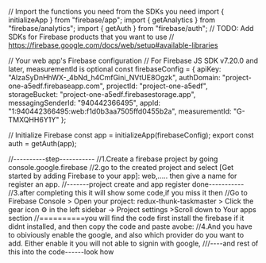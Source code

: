 // Import the functions you need from the SDKs you need
import { initializeApp } from "firebase/app";
import { getAnalytics } from "firebase/analytics";
import { getAuth } from "firebase/auth";
// TODO: Add SDKs for Firebase products that you want to use
// https://firebase.google.com/docs/web/setup#available-libraries

// Your web app's Firebase configuration
// For Firebase JS SDK v7.20.0 and later, measurementId is optional
const firebaseConfig = {
  apiKey: "AIzaSyDnHhWX-_4bNd_h4CmfGini_NVtUE8Ogzk",
  authDomain: "project-one-a5edf.firebaseapp.com",
  projectId: "project-one-a5edf",
  storageBucket: "project-one-a5edf.firebasestorage.app",
  messagingSenderId: "940442366495",
  appId: "1:940442366495:web:f1d0b3aa7505ffd0455b2a",
  measurementId: "G-TMXQHH6Y1Y"
};

// Initialize Firebase
const app = initializeApp(firebaseConfig);
export const auth = getAuth(app);

//----------step-----------
//1.Create a firebase project by going console.google.firebase
//2.go to the created project and select [Get started by adding Firebase to your app]: web,..... then give a name for register an app.
//-------project create and app register done-----------
//3.after completing this it will show some code,if you miss it then 
//Go to Firebase Console  > Open your project: redux-thunk-taskmaster > Click the gear icon ⚙️ in the left sidebar → Project settings >Scroll down to Your apps section
//==========you will find the code first install the firebase if it didnt installed, and then copy the code and paste avobe:
//4.And you have to obiviously enable the google, and also which provider do you want to add. Either enable it you will not able to signin with google,
///----and rest of this into the code------look how 
